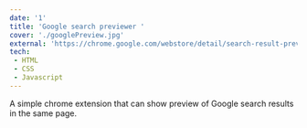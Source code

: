 ```yaml
---
date: '1'
title: 'Google search previewer '
cover: './googlePreview.jpg'
external: 'https://chrome.google.com/webstore/detail/search-result-previewer/hohiagapgmecaoofekehpolmngnfggnn'
tech:
 - HTML
 - CSS
 - Javascript
---
```


A simple chrome extension that can show preview of Google search results in the same page.
